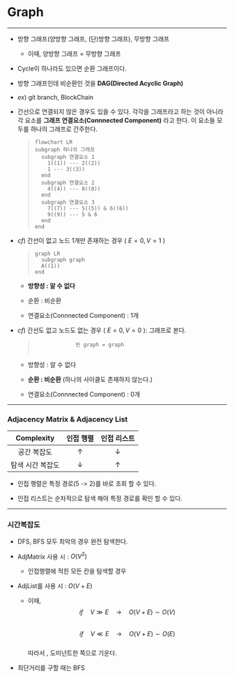 # Graph
-----------------------------

- 방향 그래프(양방향 그래프, (단)방향 그래프), 무방향 그래프
  * 이때, 양방향 그래프 = 무방향 그래프

- Cycle이 하나라도 있으면 순환 그래프이다.

- 방향 그래프인데 비순환인 것을 **DAG(Directed Acyclic Graph)**

- $ex)$ git branch, BlockChain

- 간선으로 연결되지 않은 경우도 있을 수 있다. 각각을 그래프라고 하는 것이 아니라 각 요소를 **그래프 연결요소(Connnected Component)** 라고 한다. 이 요소들 모두를 하나의 그래프로 간주한다.
  > ```mermaid 
  > flowchart LR
  > subgraph 하나의 그래프
  >   subgraph 연결요소 1
  >     1((1)) --- 2((2))
  >     1 --- 3((3))
  >   end
  >   subgraph 연결요소 2
  >     4((4)) --- 8((8))
  >   end
  >   subgraph 연결요소 3
  >     7((7)) --- 5((5)) & 6((6))
  >     9((9)) --- 5 & 6
  >   end
  > end
  > ```

- $cf)$ 간선이 없고 노드 1개만 존재하는 경우 ( $E=0, V=1$ )
  > ```mermaid
  > graph LR
  >   subgraph graph
  >   A((1))
  > end
  > ```
  * **방향성 : 알 수 없다**
  
  * 순환 : 비순환

  * 연결요소(Connnected Component) : 1개
  
- $cf)$ 간선도 없고 노드도 없는 경우 ( $E=0, V=0$ ): 그래프로 본다.
  > ```
  >              빈 graph = graph
  > 
  > 
  > ```
  * 방향성 : 알 수 없다

  * **순환 : 비순환** (하나의 사이클도 존재하지 않는다.)

  * 연결요소(Connnected Component) : 0개
  
---------------------------
### Adjacency Matrix & Adjacency List

| Complexity |인접 행렬|인접 리스트|
|:-----------:|:--------:|:---------:|
|공간 복잡도| $\uparrow$ | $\downarrow$ |
|탐색 시간 복잡도| $\downarrow$ | $\uparrow$ |

- 인접 행렬은 특정 경로(5 -> 2)를 바로 조회 할 수 있다.

- 인접 리스트는 순차적으로 탐색 해야 특정 경로를 확인 할 수 있다.

---------------------------
### 시간복잡도

- DFS, BFS 모두 최악의 경우 완전 탐색한다.  

- AdjMatrix 사용 시 : $O(V^2)$
  * 인접행렬에 적힌 모든 칸을 탐색할 경우

- AdjList를 사용 시 : $O(V + E)$
  * 이때,  
    $$ if \quad V \gg  E \quad \rightarrow \quad O(V + E) \sim O(V) $$  
    $$ if \quad V \ll  E \quad \rightarrow \quad O(V + E) \sim O(E) $$  
    따라서 , 도미넌트한 쪽으로 기운다.     
     
- 최단거리를 구할 때는 BFS